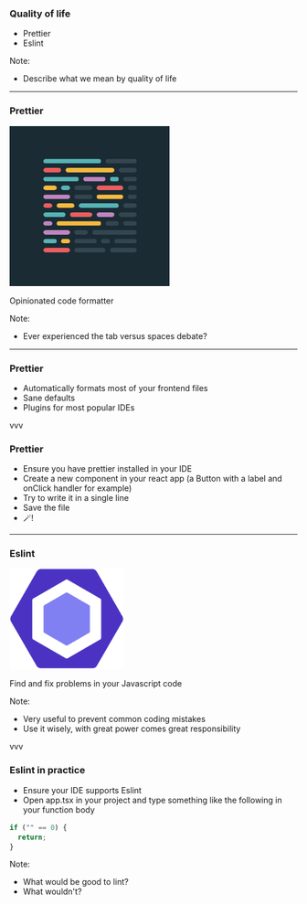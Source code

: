 ### Quality of life

- Prettier
- Eslint

Note:

- Describe what we mean by quality of life

---

### Prettier

![Prettier optionated code formatter](img/prettier-logo.png)

Opinionated code formatter

Note:

- Ever experienced the tab versus spaces debate?

---

### Prettier

- Automatically formats most of your frontend files
- Sane defaults
- Plugins for most popular IDEs

vvv

### Prettier

- Ensure you have prettier installed in your IDE
- Create a new component in your react app (a Button with a label and onClick handler for example)
- Try to write it in a single line
- Save the file
- 🪄!

---

### Eslint

<img src="img/ESLint.png" alt="ESlint logo" width="200" />

Find and fix problems in your Javascript code

Note:

- Very useful to prevent common coding mistakes
- Use it wisely, with great power comes great responsibility

vvv

### Eslint in practice

- Ensure your IDE supports Eslint
- Open app.tsx in your project and type something like the following in your function body

```js
if ("" == 0) {
  return;
}
```

Note:

- What would be good to lint?
- What wouldn't?
